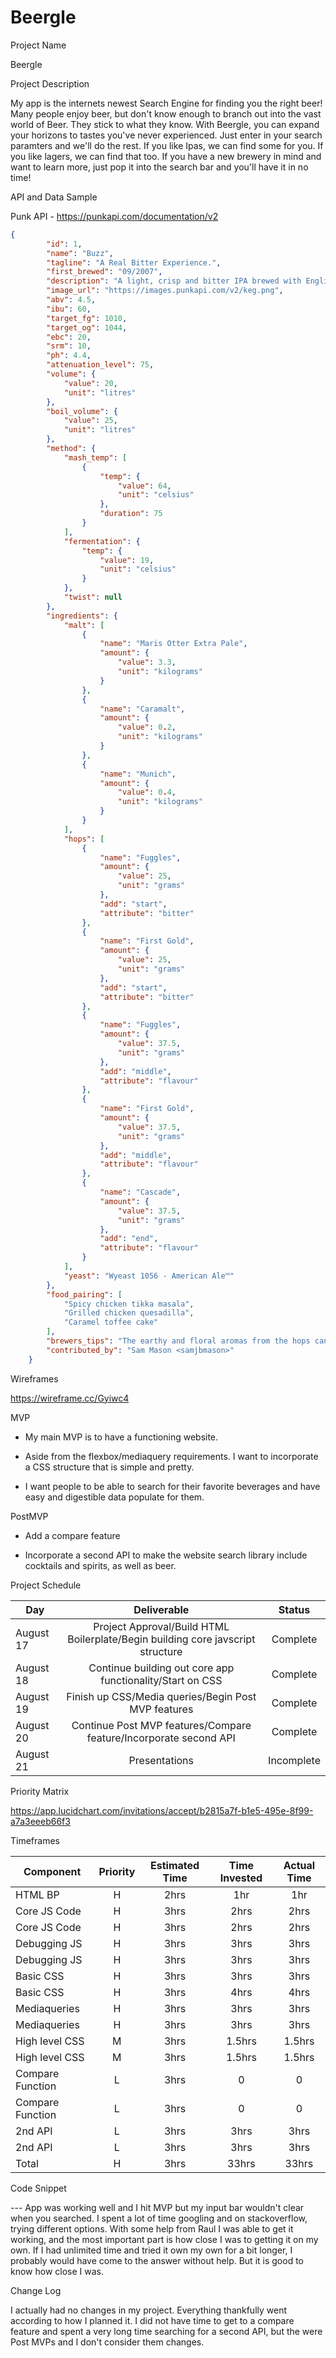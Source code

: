 # Beergle

Project Name

Beergle

Project Description

My app is the internets newest Search Engine for finding you the right beer! Many people enjoy beer, but don't know enough to branch out into the vast world of Beer. They stick to what they know. With Beergle, you can expand your horizons to tastes you've never experienced. Just enter in your search paramters and we'll do the rest. If you like Ipas, we can find some for you. If you like lagers, we can find that too. If you have a new brewery in mind and want to learn more, just pop it into the search bar and you'll have it in no time!

API and Data Sample

Punk API - https://punkapi.com/documentation/v2

```json
{
        "id": 1,
        "name": "Buzz",
        "tagline": "A Real Bitter Experience.",
        "first_brewed": "09/2007",
        "description": "A light, crisp and bitter IPA brewed with English and American hops. A small batch brewed only once.",
        "image_url": "https://images.punkapi.com/v2/keg.png",
        "abv": 4.5,
        "ibu": 60,
        "target_fg": 1010,
        "target_og": 1044,
        "ebc": 20,
        "srm": 10,
        "ph": 4.4,
        "attenuation_level": 75,
        "volume": {
            "value": 20,
            "unit": "litres"
        },
        "boil_volume": {
            "value": 25,
            "unit": "litres"
        },
        "method": {
            "mash_temp": [
                {
                    "temp": {
                        "value": 64,
                        "unit": "celsius"
                    },
                    "duration": 75
                }
            ],
            "fermentation": {
                "temp": {
                    "value": 19,
                    "unit": "celsius"
                }
            },
            "twist": null
        },
        "ingredients": {
            "malt": [
                {
                    "name": "Maris Otter Extra Pale",
                    "amount": {
                        "value": 3.3,
                        "unit": "kilograms"
                    }
                },
                {
                    "name": "Caramalt",
                    "amount": {
                        "value": 0.2,
                        "unit": "kilograms"
                    }
                },
                {
                    "name": "Munich",
                    "amount": {
                        "value": 0.4,
                        "unit": "kilograms"
                    }
                }
            ],
            "hops": [
                {
                    "name": "Fuggles",
                    "amount": {
                        "value": 25,
                        "unit": "grams"
                    },
                    "add": "start",
                    "attribute": "bitter"
                },
                {
                    "name": "First Gold",
                    "amount": {
                        "value": 25,
                        "unit": "grams"
                    },
                    "add": "start",
                    "attribute": "bitter"
                },
                {
                    "name": "Fuggles",
                    "amount": {
                        "value": 37.5,
                        "unit": "grams"
                    },
                    "add": "middle",
                    "attribute": "flavour"
                },
                {
                    "name": "First Gold",
                    "amount": {
                        "value": 37.5,
                        "unit": "grams"
                    },
                    "add": "middle",
                    "attribute": "flavour"
                },
                {
                    "name": "Cascade",
                    "amount": {
                        "value": 37.5,
                        "unit": "grams"
                    },
                    "add": "end",
                    "attribute": "flavour"
                }
            ],
            "yeast": "Wyeast 1056 - American Ale™"
        },
        "food_pairing": [
            "Spicy chicken tikka masala",
            "Grilled chicken quesadilla",
            "Caramel toffee cake"
        ],
        "brewers_tips": "The earthy and floral aromas from the hops can be overpowering. Drop a little Cascade in at the end of the boil to lift the profile with a bit of citrus.",
        "contributed_by": "Sam Mason <samjbmason>"
    }
```

Wireframes

https://wireframe.cc/Gyiwc4

MVP


- My main MVP is to have a functioning website. 


- Aside from the flexbox/mediaquery requirements. I want to incorporate a CSS structure that is simple and pretty.


- I want people to be able to search for their favorite beverages and have easy and digestible data populate for them.


PostMVP


- Add a compare feature


- Incorporate a second API to make the website search library include cocktails and spirits, as well as beer.


Project Schedule

| Day | Deliverable | Status | 
| --- | :---: |  :---: |
|August 17| Project Approval/Build HTML Boilerplate/Begin building core javscript structure | Complete |
|August 18| Continue building out core app functionality/Start on CSS | Complete |
|August 19| Finish up CSS/Media queries/Begin Post MVP features | Complete |
|August 20| Continue Post MVP features/Compare feature/Incorporate second API | Complete |
|August 21| Presentations | Incomplete |

Priority Matrix

https://app.lucidchart.com/invitations/accept/b2815a7f-b1e5-495e-8f99-a7a3eeeb66f3

Timeframes

| Component | Priority | Estimated Time | Time Invested | Actual Time |
| --- | :---: |  :---: | :---: | :---: |
| HTML BP | H | 2hrs| 1hr | 1hr  |
| Core JS Code | H | 3hrs| 2hrs | 2hrs |
| Core JS Code | H | 3hrs| 2hrs | 2hrs |
| Debugging JS | H | 3hrs| 3hrs | 3hrs |
| Debugging JS | H | 3hrs| 3hrs| 3hrs |
| Basic CSS | H | 3hrs| 3hrs | 3hrs |
| Basic CSS | H | 3hrs| 4hrs | 4hrs |
| Mediaqueries | H | 3hrs| 3hrs | 3hrs |
| Mediaqueries | H | 3hrs| 3hrs | 3hrs |
| High level CSS | M | 3hrs| 1.5hrs | 1.5hrs |
| High level CSS | M | 3hrs| 1.5hrs | 1.5hrs |
| Compare Function | L | 3hrs| 0 | 0 |
| Compare Function | L | 3hrs| 0 | 0 |
| 2nd API | L | 3hrs| 3hrs | 3hrs |
| 2nd API | L | 3hrs| 3hrs | 3hrs |
| Total | H | 3hrs| 33hrs | 33hrs |



Code Snippet

<!-- const clearInput = document.querySelector('input')
  clearInput.value = "" -->

--- App was working well and I hit MVP but my input bar wouldn't clear when you searched. I spent a lot of time googling and on stackoverflow, trying different options. With some help from Raul I was able to get it working, and the most important part is how close I was to getting it on my own. If I had unlimited time and tried it own my own for a bit longer, I probably would have come to the answer without help. But it is good to know how close I was. 

Change Log

I actually had no changes in my project. Everything thankfully went according to how I planned it. I did not have time to get to a compare feature and spent a very long time searching for a second API, but the were Post MVPs and I don't consider them changes. 
